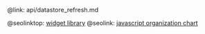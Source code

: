 @link: api/datastore_refresh.md

@seolinktop: [widget library](https://webix.com)
@seolink: [javascript organization chart](https://webix.com/widget/organogram/)